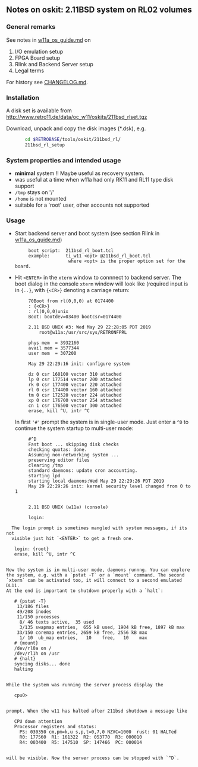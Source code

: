 ## Notes on oskit: 2.11BSD system on RL02 volumes

### General remarks
See notes in [w11a_os_guide.md](../../../doc/w11a_os_guide.md) on
  1. I/O emulation setup
  2. FPGA Board setup
  3. Rlink and Backend Server setup
  4. Legal terms
  
For history see [CHANGELOG.md](CHANGELOG.md).

### Installation
A disk set is available from
http://www.retro11.de/data/oc_w11/oskits/211bsd_rlset.tgz

Download, unpack and copy the disk images (*.dsk), e.g.
```bash
       cd $RETROBASE/tools/oskit/211bsd_rl/
       211bsd_rl_setup
```

### System properties and intended usage
- **minimal** system !! Maybe useful as recovery system.
- was useful at a time when w11a had only RK11 and RL11 type disk support
- `/tmp` stays on '/'
- `/home` is not mounted
- suitable for a 'root' user, other accounts not supported

### Usage

- Start backend server and boot system
  (see section Rlink in [w11a_os_guide.md](../../../doc/w11a_os_guide.md))
  ```
       boot script:  211bsd_rl_boot.tcl
       example:      ti_w11 <opt> @211bsd_rl_boot.tcl
                      where <opt> is the proper option set for the board.
  ```

- Hit `<ENTER>` in the `xterm` window to connnect to backend server.
  The boot dialog in the console `xterm` window will look like
  (required input is in `{..}`, with `{<CR>}` denoting a carriage return:
  ```
       70Boot from rl(0,0,0) at 0174400
       : {<CR>}
       : rl(0,0,0)unix
       Boot: bootdev=03400 bootcsr=0174400

       2.11 BSD UNIX #3: Wed May 29 22:28:05 PDT 2019
           root@w11a:/usr/src/sys/RETRONFPRL

       phys mem  = 3932160
       avail mem = 3577344
       user mem  = 307200

       May 29 22:29:16 init: configure system

       dz 0 csr 160100 vector 310 attached
       lp 0 csr 177514 vector 200 attached
       rk 0 csr 177400 vector 220 attached
       rl 0 csr 174400 vector 160 attached
       tm 0 csr 172520 vector 224 attached
       xp 0 csr 176700 vector 254 attached
       cn 1 csr 176500 vector 300 attached
       erase, kill ^U, intr ^C
  ```

  In first `'#'` prompt the system is in single-user mode. Just enter a `^D` 
  to continue the system startup to multi-user mode:
  ```
       #^D      
       Fast boot ... skipping disk checks
       checking quotas: done.
       Assuming non-networking system ...
       preserving editor files
       clearing /tmp
       standard daemons: update cron accounting.
       starting lpd
       starting local daemons:Wed May 29 22:29:26 PDT 2019
       May 29 22:29:26 init: kernel security level changed from 0 to 1
       
       
       2.11 BSD UNIX (w11a) (console)
       
       login:
```
  The login prompt is sometimes mangled with system messages, if its not
  visible just hit `<ENTER>` to get a fresh one.
  ```
       login: {root}
       erase, kill ^U, intr ^C
  ```

  Now the system is in multi-user mode, daemons runnng. You can explore
  the system, e.g. with a `pstat -T` or a `mount` command. The second
  `xterm` can be activated too, it will connect to a second emulated DL11.
  At the end is important to shutdown properly with a `halt`:
  ```
       # {pstat -T}
        13/186 files
        49/208 inodes
        11/150 processes
         8/ 46 texts active,  35 used
         3/135 swapmap entries,  655 kB used, 1904 kB free, 1897 kB max
        33/150 coremap entries, 2659 kB free, 2556 kB max
         1/ 10  ub_map entries,   10    free,   10    max
       # {mount}
       /dev/rl0a on /
       /dev/rl1h on /usr
       # {halt}
       syncing disks... done
       halting
  ```

  While the system was running the server process display the
  ```
       cpu0> 
  ```

  prompt. When the w11 has halted after 211bsd shutdown a message like
  ```
       CPU down attention
       Processor registers and status:
         PS: 030350 cm,pm=k,u s,p,t=0,7,0 NZVC=1000  rust: 01 HALTed
         R0: 177560  R1: 161322  R2: 053770  R3: 000010
         R4: 003400  R5: 147510  SP: 147466  PC: 000014
   ```

   will be visible. Now the server process can be stopped with `^D`.
